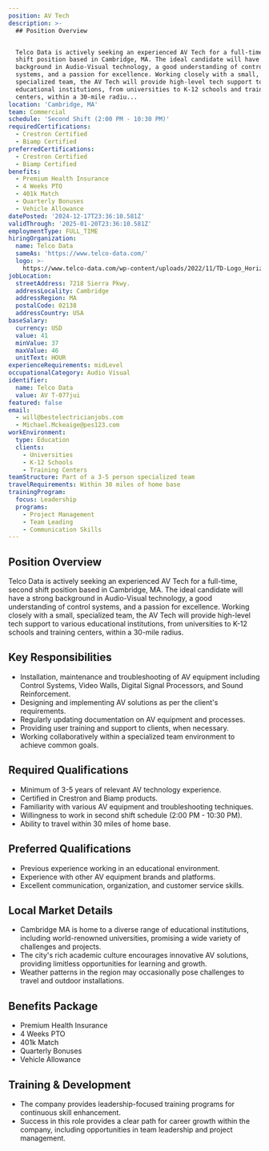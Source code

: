 ```yaml
---
position: AV Tech
description: >-
  ## Position Overview


  Telco Data is actively seeking an experienced AV Tech for a full-time, second
  shift position based in Cambridge, MA. The ideal candidate will have a strong
  background in Audio-Visual technology, a good understanding of control
  systems, and a passion for excellence. Working closely with a small,
  specialized team, the AV Tech will provide high-level tech support to various
  educational institutions, from universities to K-12 schools and training
  centers, within a 30-mile radiu...
location: 'Cambridge, MA'
team: Commercial
schedule: 'Second Shift (2:00 PM - 10:30 PM)'
requiredCertifications:
  - Crestron Certified
  - Biamp Certified
preferredCertifications:
  - Crestron Certified
  - Biamp Certified
benefits:
  - Premium Health Insurance
  - 4 Weeks PTO
  - 401k Match
  - Quarterly Bonuses
  - Vehicle Allowance
datePosted: '2024-12-17T23:36:10.581Z'
validThrough: '2025-01-20T23:36:10.581Z'
employmentType: FULL_TIME
hiringOrganization:
  name: Telco Data
  sameAs: 'https://www.telco-data.com/'
  logo: >-
    https://www.telco-data.com/wp-content/uploads/2022/11/TD-Logo_Horizontal_Color.webp
jobLocation:
  streetAddress: 7218 Sierra Pkwy.
  addressLocality: Cambridge
  addressRegion: MA
  postalCode: 02138
  addressCountry: USA
baseSalary:
  currency: USD
  value: 41
  minValue: 37
  maxValue: 46
  unitText: HOUR
experienceRequirements: midLevel
occupationalCategory: Audio Visual
identifier:
  name: Telco Data
  value: AV T-077jui
featured: false
email:
  - will@bestelectricianjobs.com
  - Michael.Mckeaige@pes123.com
workEnvironment:
  type: Education
  clients:
    - Universities
    - K-12 Schools
    - Training Centers
teamStructure: Part of a 3-5 person specialized team
travelRequirements: Within 30 miles of home base
trainingProgram:
  focus: Leadership
  programs:
    - Project Management
    - Team Leading
    - Communication Skills
---
```




## Position Overview

Telco Data is actively seeking an experienced AV Tech for a full-time, second shift position based in Cambridge, MA. The ideal candidate will have a strong background in Audio-Visual technology, a good understanding of control systems, and a passion for excellence. Working closely with a small, specialized team, the AV Tech will provide high-level tech support to various educational institutions, from universities to K-12 schools and training centers, within a 30-mile radius.

## Key Responsibilities
- Installation, maintenance and troubleshooting of AV equipment including Control Systems, Video Walls, Digital Signal Processors, and Sound Reinforcement.
- Designing and implementing AV solutions as per the client's requirements.
- Regularly updating documentation on AV equipment and processes.
- Providing user training and support to clients, when necessary.
- Working collaboratively within a specialized team environment to achieve common goals.

## Required Qualifications
- Minimum of 3-5 years of relevant AV technology experience.
- Certified in Crestron and Biamp products.
- Familiarity with various AV equipment and troubleshooting techniques.
- Willingness to work in second shift schedule (2:00 PM - 10:30 PM).
- Ability to travel within 30 miles of home base.

## Preferred Qualifications
- Previous experience working in an educational environment.
- Experience with other AV equipment brands and platforms.
- Excellent communication, organization, and customer service skills.

## Local Market Details
- Cambridge MA is home to a diverse range of educational institutions, including world-renowned universities, promising a wide variety of challenges and projects.
- The city's rich academic culture encourages innovative AV solutions, providing limitless opportunities for learning and growth.
- Weather patterns in the region may occasionally pose challenges to travel and outdoor installations.

## Benefits Package
- Premium Health Insurance
- 4 Weeks PTO
- 401k Match
- Quarterly Bonuses
- Vehicle Allowance

## Training & Development
- The company provides leadership-focused training programs for continuous skill enhancement.
- Success in this role provides a clear path for career growth within the company, including opportunities in team leadership and project management.